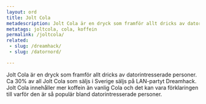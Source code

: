 ```yaml
---
layout: ord
title: Jolt Cola
metadescription: Jolt Cola är en dryck som framför allt dricks av datorintresserade personer. 
metatags: joltcola, cola, koffein
permalink: /joltcola/
related:
 - slug: /dreamhack/
 - slug: /datornord/

---
```


Jolt Cola är en dryck som framför allt dricks av datorintresserade personer. Ca 30% av all Jolt Cola som säljs i Sverige säljs på LAN-partyt Dreamhack. Jolt Cola innehåller mer koffein än vanlig Cola och det kan vara förklaringen till varför den är så populär bland datorintresserade personer.

